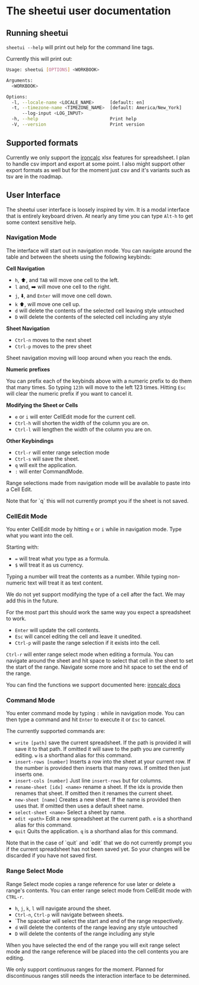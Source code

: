 # The sheetui user documentation

## Running sheetui

`sheetui --help` will print out help for the command line tags.

Currently this will print out:

```sh
Usage: sheetui [OPTIONS] <WORKBOOK>

Arguments:
  <WORKBOOK>

Options:
  -l, --locale-name <LOCALE_NAME>      [default: en]
  -t, --timezone-name <TIMEZONE_NAME>  [default: America/New_York]
      --log-input <LOG_INPUT>
  -h, --help                           Print help
  -V, --version                        Print version
```

## Supported formats

Currently we only support the [ironcalc](https://docs.ironcalc.com/) xlsx
features for spreadsheet. I plan to handle csv import and export at some point.
I also might support other export formats as well but for the moment just csv
and it's variants such as tsv are in the roadmap.

## User Interface

The sheetui user interface is loosely inspired by vim. It is a modal interface
that is entirely keyboard driven. At nearly any time you can type `Alt-h` to
get some context sensitive help.

### Navigation Mode

The interface will start out in navigation mode. You can navigate around the
table and between the sheets using the following keybinds:

**Cell Navigation**

* `h`, ⬆️, and `TAB` will move one cell to the left.
* `l` and, ➡️ will move one cell to the right.
* `j`, ⬇️, and `Enter` will move one cell down.
* `k` ⬆️, will move one cell up.
* `d` will delete the contents of the selected cell leaving style untouched
* `D` will delete the contents of the selected cell including any style

**Sheet Navigation**

* `Ctrl-n` moves to the next sheet
* `Ctrl-p` moves to the prev sheet

Sheet navigation moving will loop around when you reach the ends.

**Numeric prefixes**

You can prefix each of the keybinds above with a numeric prefix to do them that
many times. So typing `123h` will move to the left 123 times. Hitting `Esc`
will clear the numeric prefix if you want to cancel it.

**Modifying the Sheet or Cells**

* `e` or `i` will enter CellEdit mode for the current cell.
* `Ctrl-h` will shorten the width of the column you are on.
* `Ctrl-l` will lengthen the width of the column you are on.

**Other Keybindings**

* `Ctrl-r` will enter range selection mode
* `Ctrl-s` will save the sheet.
* `q` will exit the application.
* `:` will enter CommandMode.

Range selections made from navigation mode will be available to paste into a Cell Edit.

<aside>Note that for `q` this will not currently prompt you if the sheet is not
saved.</aside>

### CellEdit Mode

You enter CellEdit mode by hitting `e` or `i` while in navigation mode. Type
what you want into the cell.

Starting with:

* `=` will treat what you type as a formula.
* `$` will treat it as us currency.

Typing a number will treat the contents as a number. While typing non-numeric
text will treat it as text content.

<aside>We do not yet support modifying the type of a cell after the fact. We
may add this in the future.</aside>

For the most part this should work the same way you expect a spreadsheet to
work.

* `Enter` will update the cell contents.
* `Esc` will cancel editing the cell and leave it unedited.
* `Ctrl-p` will paste the range selection if it exists into the cell.

`Ctrl-r` will enter range select mode when editing a formula. You can navigate
around the sheet and hit space to select that cell in the sheet to set the
start of the range. Navigate some more and hit space to set the end of the
range.

You can find the functions we support documented here:
[ironcalc docs](https://docs.ironcalc.com/functions/lookup-and-reference.html)

### Command Mode

You enter command mode by typing `:` while in navigation mode. You can then
type a command and hit `Enter` to execute it or `Esc` to cancel.

The currently supported commands are:

* `write [path]` save the current spreadsheet. If the path is provided it will save it to that path. If omitted it will save to the path you are currently editing. `w` is a shorthand alias for this command.
* `insert-rows [number]` Inserts a row into the sheet at your current row. If the number is provided then inserts that many rows. If omitted then just inserts one.
* `insert-cols [number]` Just line `insert-rows` but for columns.
* `rename-sheet [idx] <name>` rename a sheet. If the idx is provide then renames that sheet. If omitted then it renames the current sheet.
* `new-sheet [name]` Creates a new sheet. If the name is provided then uses that. If omitted then uses a default sheet name.
* `select-sheet <name>` Select a sheet by name.
* `edit <path>` Edit a new spreadsheet at the current path. `e` is a shorthand alias for this command. 
* `quit` Quits the application. `q` is a shorthand alias for this command.

<aside>Note that in the case of `quit` and `edit` that we do not currently
prompt you if the current spreadsheet has not been saved yet. So your changes
will be discarded if you have not saved first.</aside>

### Range Select Mode

Range Select mode copies a range reference for use later or delete a range's contents. You can enter range
select mode from CellEdit mode with `CTRL-r`.

* `h`, `j`, `k`, `l` will navigate around the sheet.
* `Ctrl-n`, `Ctrl-p` will navigate between sheets.
* `The spacebar will select the start and end of the range respectively.
* `d` will delete the contents of the range leaving any style untouched
* `D` will delete the contents of the range including any style

When you have selected the end of the range you will exit range select mode and
the range reference will be placed into the cell contents you are editing.

<aside>We only support continuous ranges for the moment. Planned for
discontinuous ranges still needs the interaction interface to be
determined.</aside>
